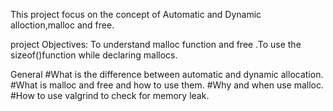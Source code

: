 This project focus on the concept of Automatic and Dynamic alloction,malloc and free.


project Objectives:
To understand malloc function and free .To use the sizeof()function while declaring mallocs.

General
#What is the difference between automatic and dynamic allocation.
#What is malloc and free and how to use them.
#Why and when use malloc.
#How to use valgrind to check for memory leak.
